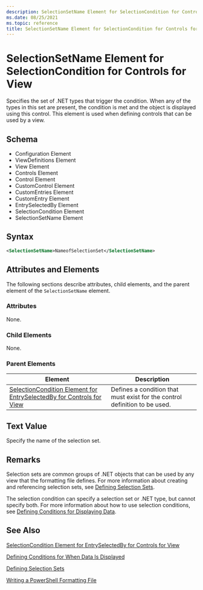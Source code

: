 ```yaml
---
description: SelectionSetName Element for SelectionCondition for Controls for View
ms.date: 08/25/2021
ms.topic: reference
title: SelectionSetName Element for SelectionCondition for Controls for View
---
```

# SelectionSetName Element for SelectionCondition for Controls for View

Specifies the set of .NET types that trigger the condition. When any of the types in this set are
present, the condition is met and the object is displayed using this control. This element is used
when defining controls that can be used by a view.

## Schema

- Configuration Element
- ViewDefinitions Element
- View Element
- Controls Element
- Control Element
- CustomControl Element
- CustomEntries Element
- CustomEntry Element
- EntrySelectedBy Element
- SelectionCondition Element
- SelectionSetName Element

## Syntax

```xml
<SelectionSetName>NameofSelectionSet</SelectionSetName>
```

## Attributes and Elements

The following sections describe attributes, child elements, and the parent element of the
`SelectionSetName` element.

### Attributes

None.

### Child Elements

None.

### Parent Elements

|Element|Description|
|-------------|-----------------|
|[SelectionCondition Element for EntrySelectedBy for Controls for View](./selectioncondition-element-for-entryselectedby-for-controls-for-view-format.md)|Defines a condition that must exist for the control definition to be used.|

## Text Value

Specify the name of the selection set.

## Remarks

Selection sets are common groups of .NET objects that can be used by any view that the formatting
file defines. For more information about creating and referencing selection sets, see [Defining Selection Sets](./defining-selection-sets.md).

The selection condition can specify a selection set or .NET type, but cannot specify both. For more
information about how to use selection conditions, see [Defining Conditions for Displaying Data](./defining-conditions-for-displaying-data.md).

## See Also

[SelectionCondition Element for EntrySelectedBy for Controls for View](./selectioncondition-element-for-entryselectedby-for-controls-for-view-format.md)

[Defining Conditions for When Data Is Displayed](./defining-conditions-for-displaying-data.md)

[Defining Selection Sets](./defining-selection-sets.md)

[Writing a PowerShell Formatting File](./writing-a-powershell-formatting-file.md)
